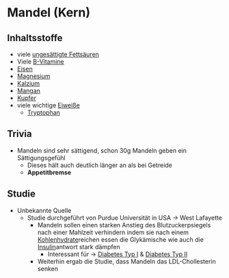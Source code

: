 # Mandel (Kern)


## Inhaltsstoffe
- viele [ungesättigte Fettsäuren](../Nahrungs_Inhaltsstoffe/Fettsäuren/ungesättigte_Fettsäuren/ungesättigte%20Fettsäuren.md)
- Viele [B-Vitamine](../Nahrungs_Inhaltsstoffe/Vitamine/B-Vitamine/B-Vitamine.md)
- [Eisen](../Datenbank_Elemente_Des_Periodensystems/Eisen.md)
- [Magnesium](../Datenbank_Elemente_Des_Periodensystems/Magnesium.md)
- [Kalzium](../Datenbank_Elemente_Des_Periodensystems/Kalzium.md)
- [Mangan](../Datenbank_Elemente_Des_Periodensystems/Mangan.md)
- [Kupfer](../Datenbank_Elemente_Des_Periodensystems/Kupfer.md)
- viele wichtige [Eiweiße](../Nahrungs_Inhaltsstoffe/Eiweiße/Eiweiße.md)
	- [Tryptophan](../Nahrungs_Inhaltsstoffe/Eiweiße/Tryptophan.md)

## Trivia
- Mandeln sind sehr sättigend, schon 30g Mandeln geben ein Sättigungsgefühl
	- Dieses hält auch deutlich länger an als bei Getreide
	- **Appetitbremse**

## Studie
- Unbekannte Quelle
	- Studie durchgeführt von Purdue Universität in USA -> West Lafayette
		- Mandeln sollen einen starken Anstieg des Blutzuckerpsiegels nach einer Mahlzeit verhindern indem sie nach einem [Kohlenhydrate](../Nahrungs_Inhaltsstoffe/Kohlenhydrate.md)reichen essen die Glykämische wie auch die [Insulin](../Nahrungs_Inhaltsstoffe/Hormone/Insulin.md)antwort stark dämpfen
			- Interessant für -> [Diabetes Typ I](../../Menschlicher%20Körper/Leiden/Diabetes/Diabetes%20Typ%201/Diabetes%20Typ%20I.md) & [Diabetes Typ II](../../Menschlicher%20Körper/Leiden/Diabetes/Diabetes%20Typ%20II.md)
		- Weiterhin ergab die Studie, dass Mandeln das LDL-Chollesterin senken